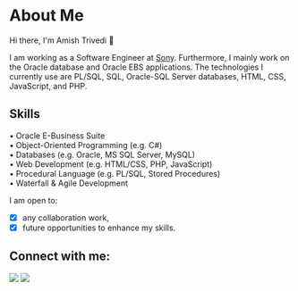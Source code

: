 
<!---
amishtr/amishtr is a ✨ special ✨ repository because its `README.md` (this file) appears on your GitHub profile.
You can click the Preview link to take a look at your changes.
--->

# About Me

Hi there, I'm Amish Trivedi 👋

I am working as a Software Engineer at [Sony](https://www.sony.com/en/). 
Furthermore, I mainly work on the Oracle database and Oracle EBS applications. The technologies I currently use are PL/SQL, SQL, Oracle-SQL Server databases, HTML, CSS, JavaScript, and PHP.

## Skills
• Oracle E-Business Suite <br/>
• Object-Oriented Programming (e.g. C#) <br/>
• Databases (e.g. Oracle, MS SQL Server, MySQL) <br/>
• Web Development (e.g. HTML/CSS, PHP, JavaScript) <br/>
• Procedural Language (e.g. PL/SQL, Stored Procedures) <br/>
• Waterfall & Agile Development <br/>

I am open to:

- [x] any collaboration work, <br/>
- [x] future opportunities to enhance my skills.

## Connect with me:
[<img src ="https://img.shields.io/badge/website-%23.svg?&style=for-the-badge&logo=www&logoColor=white%22&color=black">](https://trivedia.in)
[<img src="https://img.shields.io/badge/linkedin-%2312100E.svg?&style=for-the-badge&logo=linkedin&logoColor=white&color=black" />](https://www.linkedin.com/in/amishtr/)
